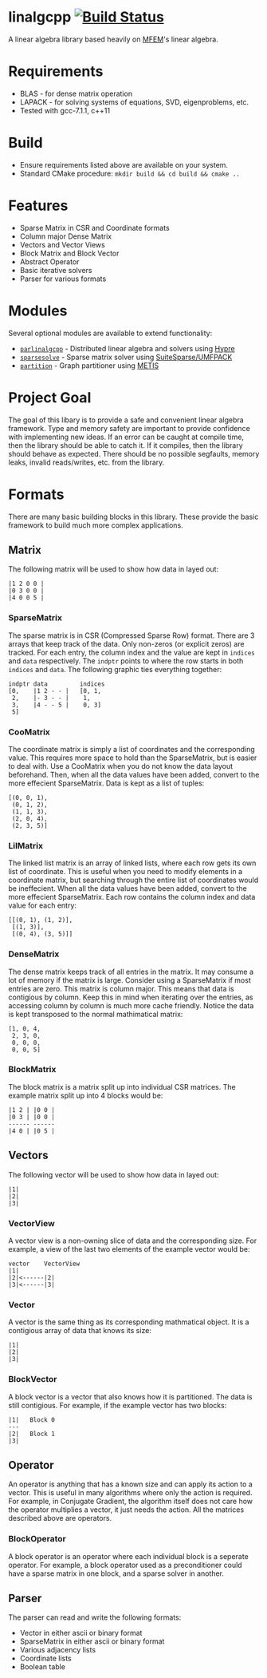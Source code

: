# linalgcpp [![Build Status](https://travis-ci.org/gelever/linalgcpp.svg?branch=master)](https://travis-ci.org/gelever/linalgcpp)
A linear algebra library based heavily on [MFEM](https://github.com/mfem/mfem)'s linear algebra.

# Requirements
* BLAS - for dense matrix operation
* LAPACK - for solving systems of equations, SVD, eigenproblems, etc.
* Tested with gcc-7.1.1, c++11

# Build
* Ensure requirements listed above are available on your system. 
* Standard CMake procedure: `mkdir build && cd build && cmake ..`

# Features
* Sparse Matrix in CSR and Coordinate formats
* Column major Dense Matrix
* Vectors and Vector Views
* Block Matrix and Block Vector
* Abstract Operator
* Basic iterative solvers
* Parser for various formats

# Modules
Several optional modules are available to extend functionality:
* [`parlinalgcpp`](modules/parlinalgcpp) - Distributed linear algebra and solvers using [Hypre](https://github.com/LLNL/hypre)
* [`sparsesolve`](modules/sparsesolver) - Sparse matrix solver using [SuiteSparse/UMFPACK](http://faculty.cse.tamu.edu/davis/suitesparse.html)
* [`partition`](modules/partition) - Graph partitioner using [METIS](http://glaros.dtc.umn.edu/gkhome/metis/metis/overview)

# Project Goal
The goal of this libary is to provide a safe and convenient linear algebra framework.
Type and memory safety are important to provide confidence with implementing new ideas.
If an error can be caught at compile time, then the library should be able to catch it.
If it compiles, then the library should behave as expected.  There should be no possible
segfaults, memory leaks, invalid reads/writes, etc. from the library.

# Formats
There are many basic building blocks in this library. These provide the 
basic framework to build much more complex applications.
## Matrix
The following matrix will be used to show how data in layed out:
```
|1 2 0 0 |
|0 3 0 0 |
|4 0 0 5 |
```
### SparseMatrix
The sparse matrix is in CSR (Compressed Sparse Row) format.  There are 3 arrays that 
keep track of the data.  Only non-zeros (or explicit zeros) are tracked.
For each entry, the column index and the value are kept in ```indices``` and ```data``` respectively.
The ```indptr``` points to where the row starts 
in both ```indices``` and ```data```.
The following graphic ties everything together:
```
indptr data         indices
[0,    |1 2 - - |   [0, 1,
 2,    |- 3 - - |    1,
 3,    |4 - - 5 |    0, 3]
 5]    
```
### CooMatrix
The coordinate matrix is simply a list of coordinates and the corresponding value.
This requires more space to hold than the SparseMatrix, but is easier to deal with.
Use a CooMatrix when you do not know the data layout beforehand. Then, when all the 
data values have been added, convert to the more effecient SparseMatrix.
Data is kept as a list of tuples:
```
[(0, 0, 1),
 (0, 1, 2),
 (1, 1, 3),
 (2, 0, 4),
 (2, 3, 5)]
```
### LilMatrix
The linked list matrix is an array of linked lists, where each row gets its
own list of coordinate.  This is useful when you need to modify elements
in a coordinate matrix, but searching through the entire list of coordinates would be ineffecient.
When all the data values have been added, convert to the more effecient SparseMatrix.
Each row contains the column index and data value for each entry:
```
[[(0, 1), (1, 2)],
 [(1, 3)],
 [(0, 4), (3, 5)]]
```
### DenseMatrix
The dense matrix keeps track of all entries in the matrix.  It may consume a lot of memory
if the matrix is large.  Consider using a SparseMatrix if most entries are zero.
This matrix is column major.  This means that data is contigious by column.  Keep this
in mind when iterating over the entries, as accessing column by column is much more cache friendly.
Notice the data is kept transposed to the normal mathimatical matrix:
```
[1, 0, 4,
 2, 3, 0,
 0, 0, 0,
 0, 0, 5]
```
### BlockMatrix
The block matrix is a matrix split up into individual CSR matrices.  The example matrix
split up into 4 blocks would be:
```
|1 2 | |0 0 |
|0 3 | |0 0 |
------ ------
|4 0 | |0 5 |
```
## Vectors
The following vector will be used to show how data in layed out:
```
|1|
|2|
|3|
```
### VectorView
A vector view is a non-owning slice of data and the corresponding size.
For example, a view of the last two elements of the example vector would be:
```
vector    VectorView
|1|
|2|<------|2|
|3|<------|3|
```
### Vector
A vector is the same thing as its corresponding mathmatical object.
It is a contigious array of data that knows its size:
```
|1|
|2|
|3|
```
### BlockVector
A block vector is a vector that also knows how it is partitioned.
The data is still contigious.
For example, if the example vector has two blocks:
```
|1|   Block 0
---
|2|   Block 1
|3|
```
## Operator
An operator is anything that has a known size and can apply its action to a vector.
This is useful in many algorithms where only the action is required.  For example,
in Conjugate Gradient, the algorithm itself does not care how the operator multiplies a vector,
it just needs the action.  All the matrices described above are operators.
### BlockOperator
A block operator is an operator where each individual block is a seperate operator.
For example, a block operator used as a preconditioner could have a sparse matrix
in one block, and a sparse solver in another.
## Parser
The parser can read and write the following formats:
* Vector in either ascii or binary format
* SparseMatrix in either ascii or binary format
* Various adjacency lists
* Coordinate lists
* Boolean table

